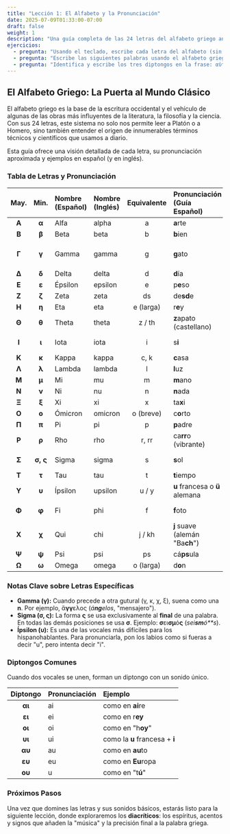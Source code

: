 ```yaml
---
title: "Lección 1: El Alfabeto y la Pronunciación"
date: 2025-07-09T01:33:00-07:00
draft: false
weight: 1
description: "Una guía completa de las 24 letras del alfabeto griego antiguo, su pronunciación y los diptongos comunes. La base para empezar a leer griego ático."
ejercicios:
  - pregunta: "Usando el teclado, escribe cada letra del alfabeto (sin mirar la tabla) en mayúscula y minúscula."
  - pregunta: "Escribe las siguientes palabras usando el alfabeto griego: 'logos', 'pathos', 'cosmos'."
  - pregunta: "Identifica y escribe los tres diptongos en la frase: αὐτοῖς ποιεῖ εὖ."
---
```


## El Alfabeto Griego: La Puerta al Mundo Clásico

El alfabeto griego es la base de la escritura occidental y el vehículo de algunas de las obras más influyentes de la literatura, la filosofía y la ciencia. Con sus 24 letras, este sistema no solo nos permite leer a Platón o a Homero, sino también entender el origen de innumerables términos técnicos y científicos que usamos a diario.

Esta guía ofrece una visión detallada de cada letra, su pronunciación aproximada y ejemplos en español (y en inglés).

### Tabla de Letras y Pronunciación

| May. | Min. | Nombre (Español) | Nombre (Inglés) | Equivalente | Pronunciación (Guía Español) | Pronunciación (English Guide) |
|:---:|:---:|:---|:---|:---:|:---|:---|
| **Α** | **α** | Alfa | alpha | a | **a**rte | f**a**ther |
| **Β** | **β** | Beta | beta | b | **b**ien | **b**ed |
| **Γ** | **γ** | Gamma | gamma | g | **g**ato | **g**o; nasalized **n** before γ, κ, χ, ξ |
| **Δ** | **δ** | Delta | delta | d | **d**ía | **d**og |
| **Ε** | **ε** | Épsilon | epsilon | e | p**e**so | m**e**t |
| **Ζ** | **ζ** | Zeta | zeta | ds | de**sd**e | wi**sd**om |
| **Η** | **η** | Eta | eta | e (larga) | r**e**y | **ai**r |
| **Θ** | **θ** | Theta | theta | z / th | **z**apato (castellano) | **th**ing |
| **Ι** | **ι** | Iota | iota | i | s**i** | p**i**t (corta); p**i**zza (larga) |
| **Κ** | **κ** | Kappa | kappa | c, k | **c**asa | **k**ing |
| **Λ** | **λ** | Lambda | lambda | l | **l**uz | **l**amp |
| **Μ** | **μ** | Mi | mu | m | **m**ano | **m**oose |
| **Ν** | **ν** | Ni | nu | n | **n**ada | **n**ame |
| **Ξ** | **ξ** | Xi | xi | x | ta**x**i | fo**x** |
| **Ο** | **ο** | Ómicron | omicron | o (breve) | c**o**rto | **o**ff |
| **Π** | **π** | Pi | pi | p | **p**adre | **p**in |
| **Ρ** | **ρ** | Rho | rho | r, rr | ca**rr**o (vibrante) | rolled **r** |
| **Σ** | **σ, ς** | Sigma | sigma | s | **s**ol | **s**ong; **z** before β, γ, δ, μ |
| **Τ** | **τ** | Tau | tau | t | **t**iempo | **t**alk |
| **Υ** | **υ** | Ípsilon | upsilon | u / y | **u** francesa o **ü** alemana | French **u**; **oo** in f**oo**t |
| **Φ** | **φ** | Fi | phi | f | **f**oto | u**ph**ill o tele**ph**one |
| **Χ** | **χ** | Qui | chi | j / kh | **j** suave (alemán "Ba**ch**") | bac**kh**and |
| **Ψ** | **ψ** | Psi | psi | ps | cá**ps**ula | ti**ps**y |
| **Ω** | **ω** | Omega | omega | o (larga) | d**o**n | l**aw** |

### Notas Clave sobre Letras Específicas

* **Gamma (γ):** Cuando precede a otra gutural (γ, κ, χ, ξ), suena como una **n**. Por ejemplo, ἄ**γγ**ελος (*á**ng**elos*, "mensajero").
* **Sigma (σ, ς):** La forma **ς** se usa exclusivamente al **final** de una palabra. En todas las demás posiciones se usa **σ**. Ejemplo: **σ**ει**σμ**ό**ς** (*sei**sm**ó**s*).
* **Ípsilon (υ):** Es una de las vocales más difíciles para los hispanohablantes. Para pronunciarla, pon los labios como si fueras a decir "u", pero intenta decir "i".

### Diptongos Comunes

Cuando dos vocales se unen, forman un diptongo con un sonido único.

| Diptongo | Pronunciación | Ejemplo |
| :---: | :--- | :--- |
| **αι** | ai | como en **ai**re |
| **ει** | ei | como en r**ey** |
| **οι** | oi | como en "h**oy**" |
| **υι** | ui | como la **u** francesa + **i** |
| **αυ** | au | como en **au**to |
| **ευ** | eu | como en **Eu**ropa |
| **ου** | u | como en "t**ú**" |

### Próximos Pasos

Una vez que domines las letras y sus sonidos básicos, estarás listo para la siguiente lección, donde exploraremos los **diacríticos**: los espíritus, acentos y signos que añaden la "música" y la precisión final a la palabra griega.